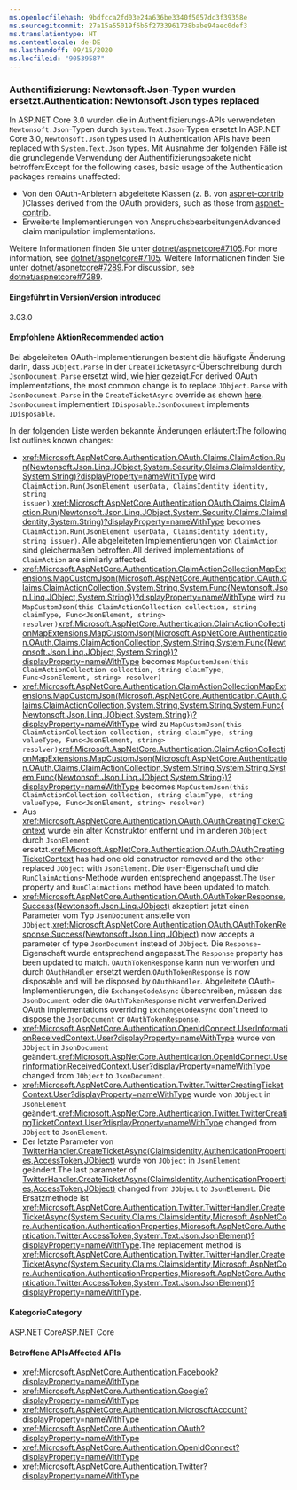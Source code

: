 ```yaml
---
ms.openlocfilehash: 9bdfcca2fd03e24a636be3340f5057dc3f39358e
ms.sourcegitcommit: 27a15a55019f6b5f2733961738babe94aec0def3
ms.translationtype: HT
ms.contentlocale: de-DE
ms.lasthandoff: 09/15/2020
ms.locfileid: "90539587"
---
```

### <a name="authentication-newtonsoftjson-types-replaced"></a><span data-ttu-id="b4086-101">Authentifizierung: Newtonsoft.Json-Typen wurden ersetzt.</span><span class="sxs-lookup"><span data-stu-id="b4086-101">Authentication: Newtonsoft.Json types replaced</span></span>

<span data-ttu-id="b4086-102">In ASP.NET Core 3.0 wurden die in Authentifizierungs-APIs verwendeten `Newtonsoft.Json`-Typen durch `System.Text.Json`-Typen ersetzt.</span><span class="sxs-lookup"><span data-stu-id="b4086-102">In ASP.NET Core 3.0, `Newtonsoft.Json` types used in Authentication APIs have been replaced with `System.Text.Json` types.</span></span> <span data-ttu-id="b4086-103">Mit Ausnahme der folgenden Fälle ist die grundlegende Verwendung der Authentifizierungspakete nicht betroffen:</span><span class="sxs-lookup"><span data-stu-id="b4086-103">Except for the following cases, basic usage of the Authentication packages remains unaffected:</span></span>

* <span data-ttu-id="b4086-104">Von den OAuth-Anbietern abgeleitete Klassen (z. B. von [aspnet-contrib ](https://github.com/aspnet-contrib/AspNet.Security.OAuth.Providers))</span><span class="sxs-lookup"><span data-stu-id="b4086-104">Classes derived from the OAuth providers, such as those from [aspnet-contrib](https://github.com/aspnet-contrib/AspNet.Security.OAuth.Providers).</span></span>
* <span data-ttu-id="b4086-105">Erweiterte Implementierungen von Anspruchsbearbeitungen</span><span class="sxs-lookup"><span data-stu-id="b4086-105">Advanced claim manipulation implementations.</span></span>

<span data-ttu-id="b4086-106">Weitere Informationen finden Sie unter [dotnet/aspnetcore#7105](https://github.com/dotnet/aspnetcore/pull/7105).</span><span class="sxs-lookup"><span data-stu-id="b4086-106">For more information, see [dotnet/aspnetcore#7105](https://github.com/dotnet/aspnetcore/pull/7105).</span></span> <span data-ttu-id="b4086-107">Weitere Informationen finden Sie unter [dotnet/aspnetcore#7289](https://github.com/dotnet/aspnetcore/issues/7289).</span><span class="sxs-lookup"><span data-stu-id="b4086-107">For discussion, see [dotnet/aspnetcore#7289](https://github.com/dotnet/aspnetcore/issues/7289).</span></span>

#### <a name="version-introduced"></a><span data-ttu-id="b4086-108">Eingeführt in Version</span><span class="sxs-lookup"><span data-stu-id="b4086-108">Version introduced</span></span>

<span data-ttu-id="b4086-109">3.0</span><span class="sxs-lookup"><span data-stu-id="b4086-109">3.0</span></span>

#### <a name="recommended-action"></a><span data-ttu-id="b4086-110">Empfohlene Aktion</span><span class="sxs-lookup"><span data-stu-id="b4086-110">Recommended action</span></span>

<span data-ttu-id="b4086-111">Bei abgeleiteten OAuth-Implementierungen besteht die häufigste Änderung darin, dass `JObject.Parse` in der `CreateTicketAsync`-Überschreibung durch `JsonDocument.Parse` ersetzt wird, wie [hier](https://github.com/dotnet/aspnetcore/pull/7105/files?utf8=%E2%9C%93&diff=unified&w=1#diff-e1c9f9740a6fe8021020a6f249c589b0L40) gezeigt.</span><span class="sxs-lookup"><span data-stu-id="b4086-111">For derived OAuth implementations, the most common change is to replace `JObject.Parse` with `JsonDocument.Parse` in the `CreateTicketAsync` override as shown [here](https://github.com/dotnet/aspnetcore/pull/7105/files?utf8=%E2%9C%93&diff=unified&w=1#diff-e1c9f9740a6fe8021020a6f249c589b0L40).</span></span> <span data-ttu-id="b4086-112">`JsonDocument` implementiert `IDisposable`.</span><span class="sxs-lookup"><span data-stu-id="b4086-112">`JsonDocument` implements `IDisposable`.</span></span>

<span data-ttu-id="b4086-113">In der folgenden Liste werden bekannte Änderungen erläutert:</span><span class="sxs-lookup"><span data-stu-id="b4086-113">The following list outlines known changes:</span></span>

- <span data-ttu-id="b4086-114"><xref:Microsoft.AspNetCore.Authentication.OAuth.Claims.ClaimAction.Run(Newtonsoft.Json.Linq.JObject,System.Security.Claims.ClaimsIdentity,System.String)?displayProperty=nameWithType> wird `ClaimAction.Run(JsonElement userData, ClaimsIdentity identity, string issuer)`.</span><span class="sxs-lookup"><span data-stu-id="b4086-114"><xref:Microsoft.AspNetCore.Authentication.OAuth.Claims.ClaimAction.Run(Newtonsoft.Json.Linq.JObject,System.Security.Claims.ClaimsIdentity,System.String)?displayProperty=nameWithType> becomes `ClaimAction.Run(JsonElement userData, ClaimsIdentity identity, string issuer)`.</span></span> <span data-ttu-id="b4086-115">Alle abgeleiteten Implementierungen von `ClaimAction` sind gleichermaßen betroffen.</span><span class="sxs-lookup"><span data-stu-id="b4086-115">All derived implementations of `ClaimAction` are similarly affected.</span></span>
- <span data-ttu-id="b4086-116"><xref:Microsoft.AspNetCore.Authentication.ClaimActionCollectionMapExtensions.MapCustomJson(Microsoft.AspNetCore.Authentication.OAuth.Claims.ClaimActionCollection,System.String,System.Func{Newtonsoft.Json.Linq.JObject,System.String})?displayProperty=nameWithType> wird zu `MapCustomJson(this ClaimActionCollection collection, string claimType, Func<JsonElement, string> resolver)`</span><span class="sxs-lookup"><span data-stu-id="b4086-116"><xref:Microsoft.AspNetCore.Authentication.ClaimActionCollectionMapExtensions.MapCustomJson(Microsoft.AspNetCore.Authentication.OAuth.Claims.ClaimActionCollection,System.String,System.Func{Newtonsoft.Json.Linq.JObject,System.String})?displayProperty=nameWithType> becomes `MapCustomJson(this ClaimActionCollection collection, string claimType, Func<JsonElement, string> resolver)`</span></span>
- <span data-ttu-id="b4086-117"><xref:Microsoft.AspNetCore.Authentication.ClaimActionCollectionMapExtensions.MapCustomJson(Microsoft.AspNetCore.Authentication.OAuth.Claims.ClaimActionCollection,System.String,System.String,System.Func{Newtonsoft.Json.Linq.JObject,System.String})?displayProperty=nameWithType> wird zu `MapCustomJson(this ClaimActionCollection collection, string claimType, string valueType, Func<JsonElement, string> resolver)`</span><span class="sxs-lookup"><span data-stu-id="b4086-117"><xref:Microsoft.AspNetCore.Authentication.ClaimActionCollectionMapExtensions.MapCustomJson(Microsoft.AspNetCore.Authentication.OAuth.Claims.ClaimActionCollection,System.String,System.String,System.Func{Newtonsoft.Json.Linq.JObject,System.String})?displayProperty=nameWithType> becomes `MapCustomJson(this ClaimActionCollection collection, string claimType, string valueType, Func<JsonElement, string> resolver)`</span></span>
- <span data-ttu-id="b4086-118">Aus <xref:Microsoft.AspNetCore.Authentication.OAuth.OAuthCreatingTicketContext> wurde ein alter Konstruktor entfernt und im anderen `JObject` durch `JsonElement` ersetzt.</span><span class="sxs-lookup"><span data-stu-id="b4086-118"><xref:Microsoft.AspNetCore.Authentication.OAuth.OAuthCreatingTicketContext> has had one old constructor removed and the other replaced `JObject` with `JsonElement`.</span></span> <span data-ttu-id="b4086-119">Die `User`-Eigenschaft und die `RunClaimActions`-Methode wurden entsprechend angepasst.</span><span class="sxs-lookup"><span data-stu-id="b4086-119">The `User` property and `RunClaimActions` method have been updated to match.</span></span>
- <span data-ttu-id="b4086-120"><xref:Microsoft.AspNetCore.Authentication.OAuth.OAuthTokenResponse.Success(Newtonsoft.Json.Linq.JObject)> akzeptiert jetzt einen Parameter vom Typ `JsonDocument` anstelle von `JObject`.</span><span class="sxs-lookup"><span data-stu-id="b4086-120"><xref:Microsoft.AspNetCore.Authentication.OAuth.OAuthTokenResponse.Success(Newtonsoft.Json.Linq.JObject)> now accepts a parameter of type `JsonDocument` instead of `JObject`.</span></span> <span data-ttu-id="b4086-121">Die `Response`-Eigenschaft wurde entsprechend angepasst.</span><span class="sxs-lookup"><span data-stu-id="b4086-121">The `Response` property has been updated to match.</span></span> <span data-ttu-id="b4086-122">`OAuthTokenResponse` kann nun verworfen und durch `OAuthHandler` ersetzt werden.</span><span class="sxs-lookup"><span data-stu-id="b4086-122">`OAuthTokenResponse` is now disposable and will be disposed by `OAuthHandler`.</span></span> <span data-ttu-id="b4086-123">Abgeleitete OAuth-Implementierungen, die `ExchangeCodeAsync` überschreiben, müssen das `JsonDocument` oder die `OAuthTokenResponse` nicht verwerfen.</span><span class="sxs-lookup"><span data-stu-id="b4086-123">Derived OAuth implementations overriding `ExchangeCodeAsync` don't need to dispose the `JsonDocument` or `OAuthTokenResponse`.</span></span>
- <span data-ttu-id="b4086-124"><xref:Microsoft.AspNetCore.Authentication.OpenIdConnect.UserInformationReceivedContext.User?displayProperty=nameWithType> wurde von `JObject` in `JsonDocument` geändert.</span><span class="sxs-lookup"><span data-stu-id="b4086-124"><xref:Microsoft.AspNetCore.Authentication.OpenIdConnect.UserInformationReceivedContext.User?displayProperty=nameWithType> changed from `JObject` to `JsonDocument`.</span></span>
- <span data-ttu-id="b4086-125"><xref:Microsoft.AspNetCore.Authentication.Twitter.TwitterCreatingTicketContext.User?displayProperty=nameWithType> wurde von `JObject` in `JsonElement` geändert.</span><span class="sxs-lookup"><span data-stu-id="b4086-125"><xref:Microsoft.AspNetCore.Authentication.Twitter.TwitterCreatingTicketContext.User?displayProperty=nameWithType> changed from `JObject` to `JsonElement`.</span></span>
- <span data-ttu-id="b4086-126">Der letzte Parameter von [TwitterHandler.CreateTicketAsync(ClaimsIdentity,AuthenticationProperties,AccessToken,JObject)](/dotnet/api/microsoft.aspnetcore.authentication.twitter.twitterhandler.createticketasync?view=aspnetcore-2.2#Microsoft_AspNetCore_Authentication_Twitter_TwitterHandler_CreateTicketAsync_System_Security_Claims_ClaimsIdentity_Microsoft_AspNetCore_Authentication_AuthenticationProperties_Microsoft_AspNetCore_Authentication_Twitter_AccessToken_Newtonsoft_Json_Linq_JObject_) wurde von `JObject` in `JsonElement` geändert.</span><span class="sxs-lookup"><span data-stu-id="b4086-126">The last parameter of [TwitterHandler.CreateTicketAsync(ClaimsIdentity,AuthenticationProperties,AccessToken,JObject)](/dotnet/api/microsoft.aspnetcore.authentication.twitter.twitterhandler.createticketasync?view=aspnetcore-2.2#Microsoft_AspNetCore_Authentication_Twitter_TwitterHandler_CreateTicketAsync_System_Security_Claims_ClaimsIdentity_Microsoft_AspNetCore_Authentication_AuthenticationProperties_Microsoft_AspNetCore_Authentication_Twitter_AccessToken_Newtonsoft_Json_Linq_JObject_) changed from `JObject` to `JsonElement`.</span></span> <span data-ttu-id="b4086-127">Die Ersatzmethode ist <xref:Microsoft.AspNetCore.Authentication.Twitter.TwitterHandler.CreateTicketAsync(System.Security.Claims.ClaimsIdentity,Microsoft.AspNetCore.Authentication.AuthenticationProperties,Microsoft.AspNetCore.Authentication.Twitter.AccessToken,System.Text.Json.JsonElement)?displayProperty=nameWithType>.</span><span class="sxs-lookup"><span data-stu-id="b4086-127">The replacement method is <xref:Microsoft.AspNetCore.Authentication.Twitter.TwitterHandler.CreateTicketAsync(System.Security.Claims.ClaimsIdentity,Microsoft.AspNetCore.Authentication.AuthenticationProperties,Microsoft.AspNetCore.Authentication.Twitter.AccessToken,System.Text.Json.JsonElement)?displayProperty=nameWithType>.</span></span>

#### <a name="category"></a><span data-ttu-id="b4086-128">Kategorie</span><span class="sxs-lookup"><span data-stu-id="b4086-128">Category</span></span>

<span data-ttu-id="b4086-129">ASP.NET Core</span><span class="sxs-lookup"><span data-stu-id="b4086-129">ASP.NET Core</span></span>

#### <a name="affected-apis"></a><span data-ttu-id="b4086-130">Betroffene APIs</span><span class="sxs-lookup"><span data-stu-id="b4086-130">Affected APIs</span></span>

- <xref:Microsoft.AspNetCore.Authentication.Facebook?displayProperty=nameWithType>
- <xref:Microsoft.AspNetCore.Authentication.Google?displayProperty=nameWithType>
- <xref:Microsoft.AspNetCore.Authentication.MicrosoftAccount?displayProperty=nameWithType>
- <xref:Microsoft.AspNetCore.Authentication.OAuth?displayProperty=nameWithType>
- <xref:Microsoft.AspNetCore.Authentication.OpenIdConnect?displayProperty=nameWithType>
- <xref:Microsoft.AspNetCore.Authentication.Twitter?displayProperty=nameWithType>

<!--

#### Affected APIs

- `N:Microsoft.AspNetCore.Authentication.Facebook`
- `N:Microsoft.AspNetCore.Authentication.Google`
- `N:Microsoft.AspNetCore.Authentication.MicrosoftAccount`
- `N:Microsoft.AspNetCore.Authentication.OAuth`
- `N:Microsoft.AspNetCore.Authentication.OpenIdConnect`
- `N:Microsoft.AspNetCore.Authentication.Twitter`

-->
